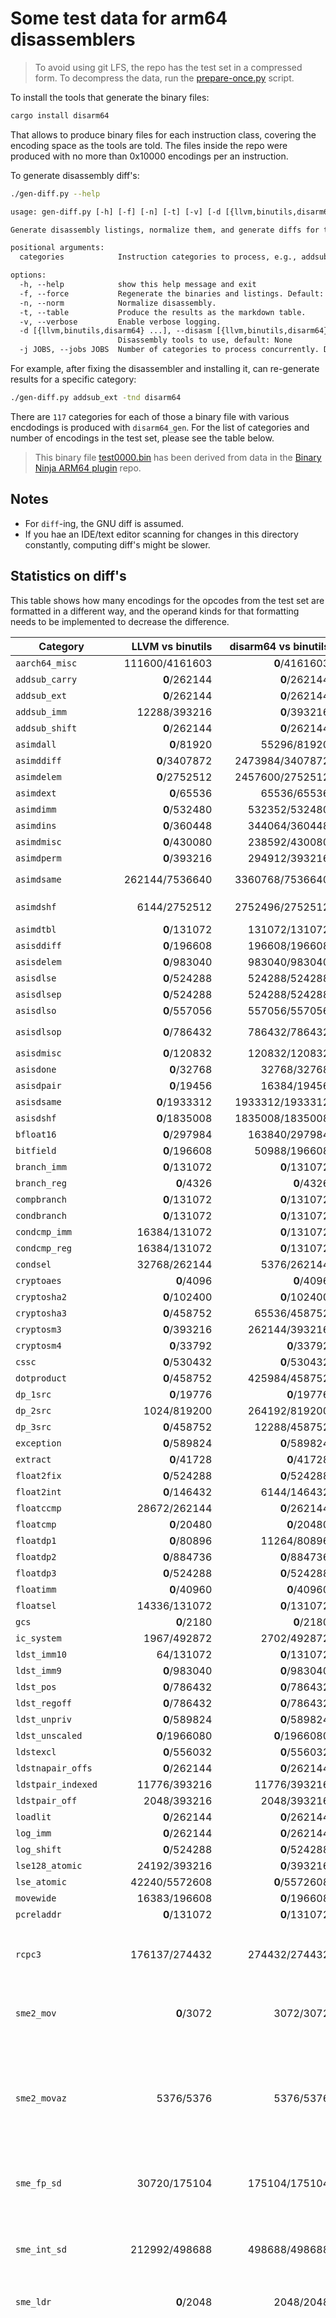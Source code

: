 # Some test data for arm64 disassemblers

> To avoid using git LFS, the repo has the test set in a compressed form.
> To decompress the data, run the [prepare-once.py](./prepare-once.py)
> script.

To install the tools that generate the binary files:

```sh
cargo install disarm64
```

That allows to produce binary files for each instruction class, covering the
encoding space as the tools are told. The files inside the repo were produced
with no more than 0x10000 encodings per an instruction.

To generate disassembly diff's:

```sh
./gen-diff.py --help
```

```txt
usage: gen-diff.py [-h] [-f] [-n] [-t] [-v] [-d [{llvm,binutils,disarm64} ...]] [-j JOBS] [categories ...]

Generate disassembly listings, normalize them, and generate diffs for the specified categories

positional arguments:
  categories            Instruction categories to process, e.g., addsub_imm, addsub_shift, ...

options:
  -h, --help            show this help message and exit
  -f, --force           Regenerate the binaries and listings. Default: False, have to have the GNU binutils and LLVM installed.
  -n, --norm            Normalize disassembly.
  -t, --table           Produce the results as the markdown table.
  -v, --verbose         Enable verbose logging.
  -d [{llvm,binutils,disarm64} ...], --disasm [{llvm,binutils,disarm64} ...]
                        Disassembly tools to use, default: None
  -j JOBS, --jobs JOBS  Number of categories to process concurrently. Defaults to the number of CPU cores.
```

For example, after fixing the disassembler and installing it, can re-generate results for a specific
category:

```sh
./gen-diff.py addsub_ext -tnd disarm64
```

There are `117` categories for each of those a binary file with various encdodings is produced with `disarm64_gen`.
For the list of categories and number of encodings in the test set, please see the table below.

> This binary file [test0000.bin](./test/UBER/test0000.bin) has been derived from
> data in the [Binary Ninja ARM64 plugin](https://github.com/Vector35/arch-arm64)
> repo.

## Notes

- For `diff`-ing, the GNU diff is assumed.
- If you hae an IDE/text editor scanning for changes in this directory constantly, computing diff's might be slower.

## Statistics on diff's

This table shows how many encodings for the opcodes from the test set are formatted in a different way, and
the operand kinds for that formatting needs to be implemented to decrease the difference.

| Category | LLVM vs binutils | disarm64 vs binutils | Implement formatting for |
|----------|-----------------:|---------------------:|--------------------------|
| `aarch64_misc` | 111600/4161603 | **0**/4161603 | `` |
| `addsub_carry` | **0**/262144 | **0**/262144 | `` |
| `addsub_ext` | **0**/262144 | **0**/262144 | `` |
| `addsub_imm` | 12288/393216 | **0**/393216 | `` |
| `addsub_shift` | **0**/262144 | **0**/262144 | `` |
| `asimdall` | **0**/81920 | 55296/81920 | `` |
| `asimddiff` | **0**/3407872 | 2473984/3407872 | `` |
| `asimdelem` | **0**/2752512 | 2457600/2752512 | `em16`, `em`, `imm_rot2` |
| `asimdext` | **0**/65536 | 65536/65536 | `idx` |
| `asimdimm` | **0**/532480 | 532352/532480 | `sd`, `simd_imm`, `simd_imm_sft` |
| `asimdins` | **0**/360448 | 344064/360448 | `ed`, `en` |
| `asimdmisc` | **0**/430080 | 238592/430080 | `shll_imm` |
| `asimdperm` | **0**/393216 | 294912/393216 | `` |
| `asimdsame` | 262144/7536640 | 3360768/7536640 | `imm_rot1`, `imm_rot3`, `sd`, `sm`, `sn` |
| `asimdshf` | 6144/2752512 | 2752496/2752512 | `imm_vlsl`, `imm_vlsr`, `sd`, `simd_imm`, `simd_imm_sft` |
| `asimdtbl` | **0**/131072 | 131072/131072 | `lvn` |
| `asisddiff` | **0**/196608 | 196608/196608 | `sd`, `sm`, `sn` |
| `asisdelem` | **0**/983040 | 983040/983040 | `em16`, `em`, `sd`, `sn` |
| `asisdlse` | **0**/524288 | 524288/524288 | `lvt` |
| `asisdlsep` | **0**/524288 | 524288/524288 | `lvt`, `simd_addr_post` |
| `asisdlso` | **0**/557056 | 557056/557056 | `let`, `lvt_al` |
| `asisdlsop` | **0**/786432 | 786432/786432 | `let`, `lvt_al`, `simd_addr_post` |
| `asisdmisc` | **0**/120832 | 120832/120832 | `sd`, `sn` |
| `asisdone` | **0**/32768 | 32768/32768 | `en`, `sd` |
| `asisdpair` | **0**/19456 | 16384/19456 | `sd` |
| `asisdsame` | **0**/1933312 | 1933312/1933312 | `sd`, `sm`, `sn` |
| `asisdshf` | **0**/1835008 | 1835008/1835008 | `imm_vlsl`, `imm_vlsr`, `sd`, `sn` |
| `bfloat16` | **0**/297984 | 163840/297984 | `em16` |
| `bitfield` | **0**/196608 | 50988/196608 | `` |
| `branch_imm` | **0**/131072 | **0**/131072 | `` |
| `branch_reg` | **0**/4326 | **0**/4326 | `` |
| `compbranch` | **0**/131072 | **0**/131072 | `` |
| `condbranch` | **0**/131072 | **0**/131072 | `` |
| `condcmp_imm` | 16384/131072 | **0**/131072 | `` |
| `condcmp_reg` | 16384/131072 | **0**/131072 | `` |
| `condsel` | 32768/262144 | 5376/262144 | `` |
| `cryptoaes` | **0**/4096 | **0**/4096 | `` |
| `cryptosha2` | **0**/102400 | **0**/102400 | `` |
| `cryptosha3` | **0**/458752 | 65536/458752 | `imm` |
| `cryptosm3` | **0**/393216 | 262144/393216 | `em` |
| `cryptosm4` | **0**/33792 | **0**/33792 | `` |
| `cssc` | **0**/530432 | **0**/530432 | `` |
| `dotproduct` | **0**/458752 | 425984/458752 | `em` |
| `dp_1src` | **0**/19776 | **0**/19776 | `` |
| `dp_2src` | 1024/819200 | 264192/819200 | `` |
| `dp_3src` | **0**/458752 | 12288/458752 | `` |
| `exception` | **0**/589824 | **0**/589824 | `` |
| `extract` | **0**/41728 | **0**/41728 | `` |
| `float2fix` | **0**/524288 | **0**/524288 | `` |
| `float2int` | **0**/146432 | 6144/146432 | `vdd1`, `vnd1` |
| `floatccmp` | 28672/262144 | **0**/262144 | `` |
| `floatcmp` | **0**/20480 | **0**/20480 | `` |
| `floatdp1` | **0**/80896 | 11264/80896 | `` |
| `floatdp2` | **0**/884736 | **0**/884736 | `` |
| `floatdp3` | **0**/524288 | **0**/524288 | `` |
| `floatimm` | **0**/40960 | **0**/40960 | `` |
| `floatsel` | 14336/131072 | **0**/131072 | `` |
| `gcs` | **0**/2180 | **0**/2180 | `` |
| `ic_system` | 1967/492872 | 2702/492872 | `sme_sm_za` |
| `ldst_imm10` | 64/131072 | **0**/131072 | `` |
| `ldst_imm9` | **0**/983040 | **0**/983040 | `` |
| `ldst_pos` | **0**/786432 | **0**/786432 | `` |
| `ldst_regoff` | **0**/786432 | **0**/786432 | `` |
| `ldst_unpriv` | **0**/589824 | **0**/589824 | `` |
| `ldst_unscaled` | **0**/1966080 | **0**/1966080 | `` |
| `ldstexcl` | **0**/556032 | **0**/556032 | `` |
| `ldstnapair_offs` | **0**/262144 | **0**/262144 | `` |
| `ldstpair_indexed` | 11776/393216 | 11776/393216 | `` |
| `ldstpair_off` | 2048/393216 | 2048/393216 | `` |
| `loadlit` | **0**/262144 | **0**/262144 | `` |
| `log_imm` | **0**/262144 | **0**/262144 | `` |
| `log_shift` | **0**/524288 | **0**/524288 | `` |
| `lse128_atomic` | 24192/393216 | **0**/393216 | `` |
| `lse_atomic` | 42240/5572608 | **0**/5572608 | `` |
| `movewide` | 16383/196608 | **0**/196608 | `` |
| `pcreladdr` | **0**/131072 | **0**/131072 | `` |
| `rcpc3` | 176137/274432 | 274432/274432 | `let`, `rcpc3_addr_offset`, `rcpc3_addr_opt_postind`, `rcpc3_addr_opt_preind_wb`, `rcpc3_addr_postind`, `rcpc3_addr_preind_wb` |
| `sme2_mov` | **0**/3072 | 3072/3072 | `sme_za_array_off3_0`, `sme_za_array_off3_5`, `sme_zdnx2`, `sme_zdnx4`, `sme_znx2`, `sme_znx4` |
| `sme2_movaz` | 5376/5376 | 5376/5376 | `sme_za_array_vrsb_1`, `sme_za_array_vrsb_2`, `sme_za_array_vrsd_1`, `sme_za_array_vrsd_2`, `sme_za_array_vrsh_1`, `sme_za_array_vrsh_2`, `sme_za_array_vrss_1`, `sme_za_array_vrss_2`, `sme_zdnx2`, `sme_zdnx4` |
| `sme_fp_sd` | 30720/175104 | 175104/175104 | `sme_za_array_off3_0`, `sme_zm`, `sme_zmx2`, `sme_zmx4`, `sme_znx2`, `sme_znx4`, `sve_znxn` |
| `sme_int_sd` | 212992/498688 | 498688/498688 | `sme_za_array_off1x4`, `sme_za_array_off2x4`, `sme_za_array_off3_0`, `sme_zm`, `sme_zmx2`, `sme_zmx4`, `sme_znx2`, `sme_znx4`, `sve_zn`, `sve_znxn` |
| `sme_ldr` | **0**/2048 | 2048/2048 | `sme_addr_ri_u4xvl`, `sme_za_array_off4` |
| `sme_misc` | 2334884/5654465 | 5588929/5654465 | `sme_list_of_64bit_tiles`, `sme_pm`, `sme_shrimm4`, `sme_za_array_off1x4`, `sme_za_array_off2x2`, `sme_za_array_off2x4`, `sme_za_array_off3_0`, `sme_za_array_off3x2`, `sme_zada_2b`, `sme_zada_3b`, `sme_zdnx2`, `sme_zdnx4`, `sme_zm`, `sme_zm_index1`, `sme_zm_index2`, `sme_zm_index3_10`, `sme_zm_index3_1`, `sme_zm_index3_2`, `sme_zm_index4_10`, `sme_zm_index4_1`, `sme_zmx2`, `sme_zmx4`, `sme_znx2`, `sme_znx4`, `sme_zt0`, `sme_zt0_index`, `sme_zt0_list`, `sve_pg3`, `sve_simm6`, `sve_zd`, `sve_zm_16`, `sve_zn`, `sve_znxn` |
| `sme_mov` | **0**/262144 | 262144/262144 | `sme_za_hv_idx_dest`, `sme_za_hv_idx_src`, `sve_pg3`, `sve_zd`, `sve_zn` |
| `sme_psel` | **0**/131072 | 131072/131072 | `sme_pnt_wm_imm`, `sve_pnd`, `sve_png4_10` |
| `sme_shift` | **0**/196608 | 196608/196608 | `sme_shrimm5`, `sme_znx4`, `sve_zd` |
| `sme_size_12_bhs` | **0**/126976 | 126976/126976 | `sme_zdnx2`, `sme_zdnx4`, `sme_zn_index2_15`, `sme_zn_index2_16`, `sme_zn_index3_14`, `sme_zn_index3_15`, `sme_zn_index4_14`, `sme_zt0`, `sve_zd` |
| `sme_size_12_hs` | **0**/2048 | 2048/2048 | `sme_zdnx4`, `sme_zn_index1_16`, `sme_zt0` |
| `sme_size_22` | 93504/1249568 | 1249568/1249568 | `sme_pdx2`, `sme_pdxn`, `sme_pnd3`, `sme_png3`, `sme_pnn3_index1`, `sme_pnn3_index2`, `sme_pnn`, `sme_vlxn_10`, `sme_vlxn_13`, `sme_za_hv_idx_destxn`, `sme_za_hv_idx_srcxn`, `sme_zdnx2`, `sme_zdnx4`, `sme_zm`, `sme_zmx2`, `sme_zmx4`, `sme_znx2`, `sme_znx4`, `sve_pd`, `sve_zm_16`, `sve_zn` |
| `sme_size_22_hsd` | 31040/180224 | 180224/180224 | `sme_zdnx2`, `sme_zdnx4`, `sme_zm`, `sme_zmx2`, `sme_zmx4`, `sme_znx2`, `sve_zd`, `sve_zm_16`, `sve_zn` |
| `sme_start` | **0**/9 | 7/9 | `sme_sm_za` |
| `sme_stop` | **0**/9 | 7/9 | `sme_sm_za` |
| `sme_str` | **0**/2048 | 2048/2048 | `sme_addr_ri_u4xvl`, `sme_za_array_off4` |
| `sme_sz_23` | **0**/3072 | 3072/3072 | `sme_znx4`, `sve_zd` |
| `sve2_urqvs` | **0**/393216 | 393216/393216 | `sve_pg3`, `sve_zn` |
| `sve_cpy` | 20512/65536 | 65536/65536 | `sve_asimm`, `sve_pg4_16`, `sve_zd` |
| `sve_index` | **0**/65536 | 65536/65536 | `sve_zd`, `sve_zn_index` |
| `sve_index1` | 30720/32768 | 32768/32768 | `sve_zd`, `sve_zn_5_index` |
| `sve_limm` | **0**/262144 | 262144/262144 | `sve_limm`, `sve_zd` |
| `sve_misc` | 65542/16777768 | 16777767/16777768 | `sme_png3`, `sme_za_hv_idx_ldstr`, `sme_zdnx2`, `sme_zdnx4`, `sme_znx2`, `sme_znx4`, `sme_zt2`, `sme_zt3`, `sme_zt4`, `sme_ztx2_strided`, `sme_ztx4_strided`, `sve_addr_r`, `sve_addr_ri_s4x16`, `sve_addr_ri_s4x2xvl`, `sve_addr_ri_s4x32`, `sve_addr_ri_s4x3xvl`, `sve_addr_ri_s4x4xvl`, `sve_addr_ri_s4xvl`, `sve_addr_ri_s6xvl`, `sve_addr_ri_s9xvl`, `sve_addr_ri_u6`, `sve_addr_ri_u6x2`, `sve_addr_ri_u6x4`, `sve_addr_ri_u6x8`, `sve_addr_rr`, `sve_addr_rr_lsl1`, `sve_addr_rr_lsl2`, `sve_addr_rr_lsl3`, `sve_addr_rr_lsl4`, `sve_addr_rx`, `sve_addr_rx_lsl1`, `sve_addr_rx_lsl2`, `sve_addr_rx_lsl3`, `sve_addr_rz`, `sve_addr_rz_lsl1`, `sve_addr_rz_lsl2`, `sve_addr_rz_lsl3`, `sve_addr_rz_xtw1_14`, `sve_addr_rz_xtw1_22`, `sve_addr_rz_xtw2_14`, `sve_addr_rz_xtw2_22`, `sve_addr_rz_xtw3_14`, `sve_addr_rz_xtw3_22`, `sve_addr_rz_xtw_14`, `sve_addr_rz_xtw_22`, `sve_addr_zi_u5`, `sve_addr_zi_u5x2`, `sve_addr_zi_u5x4`, `sve_addr_zi_u5x8`, `sve_addr_zx`, `sve_addr_zz_sxtw`, `sve_addr_zz_uxtw`, `sve_imm_rot2`, `sve_pattern_scaled`, `sve_pd`, `sve_pg3`, `sve_pg4_10`, `sve_pg4_5`, `sve_pm`, `sve_pn`, `sve_pnd`, `sve_pnt`, `sve_prfop`, `sve_simm6`, `sve_uimm8_53`, `sve_zd`, `sve_zm3_11_index`, `sve_zm3_19_index`, `sve_zm3_22_index`, `sve_zm3_index`, `sve_zm4_11_index`, `sve_zm4_index`, `sve_zm_16`, `sve_zm_5`, `sve_zm_imm4`, `sve_zn`, `sve_znxn`, `sve_zt`, `sve_ztxn` |
| `sve_movprfx` | **0**/65536 | 65536/65536 | `sve_pg3`, `sve_zd`, `sve_zn` |
| `sve_pred_zm` | **0**/16384 | 16384/16384 | `sve_pd`, `sve_pg4_10`, `sve_pn` |
| `sve_shift_pred` | **0**/294912 | 294912/294912 | `sve_pg3`, `sve_shlimm_pred`, `sve_shrimm_pred`, `sve_zd` |
| `sve_shift_tsz_bhsd` | **0**/458752 | 458752/458752 | `sve_shlimm_unpred`, `sve_shrimm_unpred`, `sve_zd`, `sve_zn` |
| `sve_shift_tsz_hsd` | **0**/1310720 | 1310720/1310720 | `sve_shlimm_unpred_22`, `sve_shrimm_unpred_22`, `sve_zd`, `sve_zn` |
| `sve_shift_unpred` | **0**/196608 | 196608/196608 | `sve_shlimm_unpred`, `sve_shrimm_unpred`, `sve_zd`, `sve_zn` |
| `sve_size_13` | **0**/131072 | 131072/131072 | `sve_zd`, `sve_zm_16`, `sve_zn` |
| `sve_size_bh` | **0**/131072 | 131072/131072 | `sve_pd`, `sve_pg3`, `sve_zm_16`, `sve_zn` |
| `sve_size_bhs` | **0**/983040 | 983040/983040 | `sve_pd`, `sve_pg3`, `sve_vd`, `sve_zd`, `sve_zm_16`, `sve_zm_5`, `sve_zn` |
| `sve_size_bhsd` | 20512/8710144 | 8710144/8710144 | `simm5`, `sve_aimm`, `sve_asimm`, `sve_imm_rot2`, `sve_imm_rot3`, `sve_pattern`, `sve_pd`, `sve_pg3`, `sve_pg4_10`, `sve_pg4_5`, `sve_pm`, `sve_pn`, `sve_simm5`, `sve_simm5b`, `sve_simm8`, `sve_uimm7`, `sve_uimm8`, `sve_vd`, `sve_vm`, `sve_vn`, `sve_za_5`, `sve_zd`, `sve_zm_16`, `sve_zm_5`, `sve_zn`, `sve_znxn` |
| `sve_size_hsd` | **0**/6774784 | 6774784/6774784 | `imm_rot2`, `sve_i1_half_one`, `sve_i1_half_two`, `sve_i1_zero_one`, `sve_imm_rot1`, `sve_pd`, `sve_pg3`, `sve_pg4_16`, `sve_pg4_5`, `sve_uimm3`, `sve_vd`, `sve_za_16`, `sve_zd`, `sve_zm_16`, `sve_zm_5`, `sve_zn` |
| `sve_size_hsd2` | **0**/32768 | 32768/32768 | `sve_pg3`, `sve_zd`, `sve_zn` |
| `sve_size_sd` | **0**/724992 | 722944/724992 | `sve_addr_zz_lsl`, `sve_imm_rot2`, `sve_pg3`, `sve_zd`, `sve_zm_16`, `sve_zm_5`, `sve_zn` |
| `sve_size_sd2` | 4096/131072 | 131072/131072 | `sve_addr_zx`, `sve_pg3`, `sve_ztxn` |
| `sve_size_tsz_bhs` | **0**/49152 | 49152/49152 | `sve_zd`, `sve_zn` |
| `testbranch` | **0**/131072 | **0**/131072 | `` |
| `the` | 48384/2097152 | **0**/2097152 | `` |
